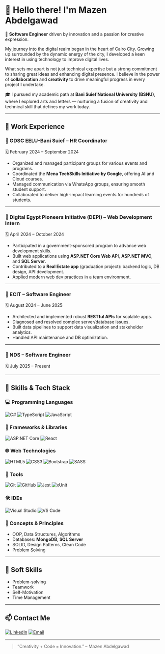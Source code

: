 # 👋 Hello there! I'm Mazen Abdelgawad

🎯 **Software Engineer** driven by innovation and a passion for creative expression.

My journey into the digital realm began in the heart of Cairo City. Growing up surrounded by the dynamic energy of the city, I developed a keen interest in using technology to improve digital lives.

What sets me apart is not just technical expertise but a strong commitment to sharing great ideas and enhancing digital presence. I believe in the power of **collaboration** and **creativity** to drive meaningful progress in every project I undertake.

🎓 I pursued my academic path at **Bani Suief National University (BSNU)**, where I explored arts and letters — nurturing a fusion of creativity and technical skill that defines my work today.

---

## 💼 Work Experience

### 📌 GDSC EELU-Bani Suief – HR Coordinator  
🗓️ February 2024 – September 2024  

- Organized and managed participant groups for various events and programs.  
- Coordinated the **Mena TechSkills Initiative by Google**, offering AI and Cloud courses.  
- Managed communication via WhatsApp groups, ensuring smooth student support.  
- Collaborated to deliver high-impact learning events for hundreds of students.

---

### 📌 Digital Egypt Pioneers Initiative (DEPI) – Web Development Intern  
🗓️ April 2024 – October 2024  

- Participated in a government-sponsored program to advance web development skills.  
- Built web applications using **ASP.NET Core Web API**, **ASP.NET MVC**, and **SQL Server**.  
- Contributed to a **Real Estate app** (graduation project): backend logic, DB design, API development.  
- Applied modern web dev practices in a team environment.

---

### 📌 ECIT – Software Engineer  
🗓️ August 2024 – June 2025  

- Architected and implemented robust **RESTful APIs** for scalable apps.  
- Diagnosed and resolved complex server/database issues.  
- Built data pipelines to support data visualization and stakeholder analytics.  
- Handled API maintenance and DB optimization.

---

### 📌 NDS – Software Engineer  
🗓️ July 2025 – Present 

---
## 🧠 Skills & Tech Stack

### 💻 Programming Languages
![C#](https://img.shields.io/badge/C%23-239120?style=flat-square&logo=c-sharp&logoColor=white)
![TypeScript](https://img.shields.io/badge/TypeScript-007ACC?style=flat-square&logo=typescript&logoColor=white)
![JavaScript](https://img.shields.io/badge/JavaScript-F7DF1E?style=flat-square&logo=javascript&logoColor=black)

### 🧱 Frameworks & Libraries
![ASP.NET Core](https://img.shields.io/badge/ASP.NET_Core-512BD4?style=flat-square&logo=dotnet&logoColor=white)
![React](https://img.shields.io/badge/React-20232A?style=flat-square&logo=react&logoColor=61DAFB)

### 🌐 Web Technologies
![HTML5](https://img.shields.io/badge/HTML5-E34F26?style=flat-square&logo=html5&logoColor=white)
![CSS3](https://img.shields.io/badge/CSS3-1572B6?style=flat-square&logo=css3&logoColor=white)
![Bootstrap](https://img.shields.io/badge/Bootstrap-563D7C?style=flat-square&logo=bootstrap&logoColor=white)
![SASS](https://img.shields.io/badge/SASS-CC6699?style=flat-square&logo=sass&logoColor=white)

### 🔧 Tools
![Git](https://img.shields.io/badge/Git-F05032?style=flat-square&logo=git&logoColor=white)
![GitHub](https://img.shields.io/badge/GitHub-181717?style=flat-square&logo=github&logoColor=white)
![Jest](https://img.shields.io/badge/Jest-C21325?style=flat-square&logo=jest&logoColor=white)
![xUnit](https://img.shields.io/badge/xUnit.net-512BD4?style=flat-square&logo=.net&logoColor=white)


### 🛠️ IDEs
![Visual Studio](https://img.shields.io/badge/Visual_Studio-5C2D91?style=flat-square&logo=visual-studio&logoColor=white)
![VS Code](https://img.shields.io/badge/VS_Code-007ACC?style=flat-square&logo=visual-studio-code&logoColor=white)

### 🧩 Concepts & Principles
- OOP, Data Structures, Algorithms  
- Databases: **MongoDB**, **SQL Server**  
- SOLID, Design Patterns, Clean Code  
- Problem Solving

---

## 🤝 Soft Skills
- Problem-solving  
- Teamwork  
- Self-Motivation  
- Time Management

---

## 📫 Contact Me

[![LinkedIn](https://img.shields.io/badge/LinkedIn-blue?style=for-the-badge&logo=linkedin)](https://www.linkedin.com/in/mazen-abdelgawad/)
[![Email](https://img.shields.io/badge/Gmail-D14836?style=for-the-badge&logo=gmail&logoColor=white)](mailto:mazenabdelgawad700@gmail.com)

---

> “Creativity + Code = Innovation.” – Mazen Abdelgawad

